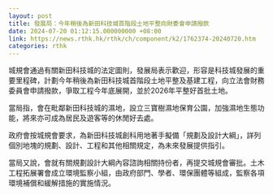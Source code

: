 ```yaml
---
layout: post
title: 發展局：今年稍後為新田科技城首階段土地平整向財委會申請撥款
date: 2024-07-20 01:12:15.000000000 +08:00
link: https://news.rthk.hk/rthk/ch/component/k2/1762374-20240720.htm
categories: rthk
---
```


城規會通過有關新田科技城的法定圖則，發展局表示歡迎，形容是科技城發展的重要里程碑，計劃今年稍後為新田科技城首階段土地平整及基建工程，向立法會財務委員會申請撥款，爭取工程今年底展開，並於2026年平整好首批土地。

當局指，會在毗鄰新田科技城的濕地，設立三寶樹濕地保育公園，加強濕地生態功能，將來亦可成為居民及遊客等的休閒好去處。

政府會按城規會要求，為新田科技城創科用地著手擬備「規劃及設計大綱」，詳列個別地塊的規劃、設計、工程和其他相關規定，為未來發展提供指引。

當局又說，會就有關規劃設計大綱內容諮詢相關持份者，再提交城規會審批。土木工程拓展署會成立環境監察小組，由政府部門、學者、環保團體等組成，監察各項環境補償和緩解措施的實施情況。

